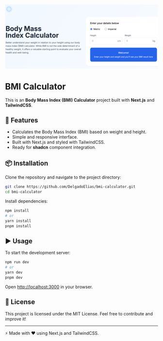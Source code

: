 <img src="public/image.png" alt="alternatives readme">


# BMI Calculator

This is an **Body Mass Index (BMI) Calculator** project built with **Next.js** and **TailwindCSS**.

## 🚀 Features

- Calculates the Body Mass Index (BMI) based on weight and height.
- Simple and responsive interface.
- Built with Next.js and styled with TailwindCSS.
- Ready for **shadcn** component integration.

## 📦 Installation

Clone the repository and navigate to the project directory:

```sh
git clone https://github.com/DelgadoElias/bmi-calculator.git
cd bmi-calculator
```

Install dependencies:

```sh
npm install
# or
yarn install
pnpm install
```

## ▶️ Usage

To start the development server:

```sh
npm run dev
# or
yarn dev
pnpm dev
```

Open [http://localhost:3000](http://localhost:3000) in your browser.

## 📜 License

This project is licensed under the MIT License. Feel free to contribute and improve it!

---

⚡ Made with ❤️ using Next.js and TailwindCSS.

